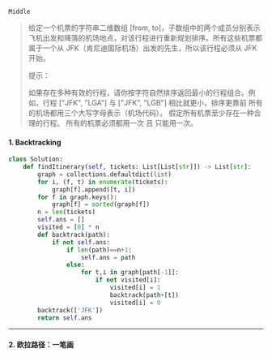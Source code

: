 `Middle`

> 给定一个机票的字符串二维数组 [from, to]，子数组中的两个成员分别表示飞机出发和降落的机场地点，对该行程进行重新规划排序。所有这些机票都属于一个从 JFK（肯尼迪国际机场）出发的先生，所以该行程必须从 JFK 开始。
>
> 提示：
>
> 如果存在多种有效的行程，请你按字符自然排序返回最小的行程组合。例如，行程 ["JFK", "LGA"] 与 ["JFK", "LGB"] 相比就更小，排序更靠前
> 所有的机场都用三个大写字母表示（机场代码）。
> 假定所有机票至少存在一种合理的行程。
> 所有的机票必须都用一次 且 只能用一次。

#### 1.  Backtracking

```python
class Solution:
    def findItinerary(self, tickets: List[List[str]]) -> List[str]:
        graph = collections.defaultdict(list)
        for i, (f, t) in enumerate(tickets):
            graph[f].append([t, i])
        for f in graph.keys():
            graph[f] = sorted(graph[f])
        n = len(tickets)
        self.ans = []
        visited = [0] * n
        def backtrack(path):
            if not self.ans:
                if len(path)==n+1:
                    self.ans = path
                else:
                    for t,i in graph[path[-1]]:
                        if not visited[i]:
                            visited[i] = 1
                            backtrack(path+[t])
                            visited[i] = 0
        backtrack(['JFK'])
        return self.ans
```



---

#### 2. 欧拉路径：一笔画

```python

```

